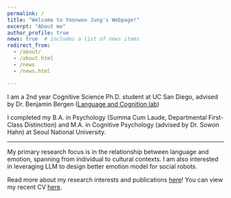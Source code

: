 ```yaml
---
permalink: /
title: "Welcome to Yoonwon Jung's Webpage!"
excerpt: "About me"
author_profile: true
news: true  # includes a list of news items
redirect_from: 
  - /about/
  - /about.html
  - /news
  - /news.html

---
```


I am a 2nd year Cognitive Science Ph.D. student at UC San Diego, advised by Dr. Benjamin Bergen ([Language and Cognition lab](https://langcoglab.ucsd.edu/))

I completed my B.A. in Psychology (Summa Cum Laude, Departmental First-Class Distinction) and M.A. in Cognitive Psychology (advised by Dr. Sowon Hahn) at Seoul National University.

------
My primary research focus is in the relationship between language and emotion, spanning from individual to cultural contexts. I am also interested in leveraging LLM to design better emotion model for social robots.

Read more about my research interests and publications [here](publications)!
You can view my recent CV [here](/cv).